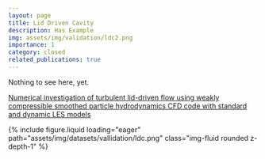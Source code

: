 ```yaml
---
layout: page
title: Lid Driven Cavity
description: Has Example
img: assets/img/validation/ldc2.png
importance: 1
category: closed
related_publications: true
---
```


Nothing to see here, yet.

[Numerical investigation of turbulent lid-driven flow using weakly compressible smoothed particle hydrodynamics CFD code with standard and dynamic LES models](https://www.sciencedirect.com/science/article/pii/S1738573323002528)


{% include figure.liquid loading="eager" path="assets/img/datasets/vallidation/ldc.png" class="img-fluid rounded z-depth-1" %}